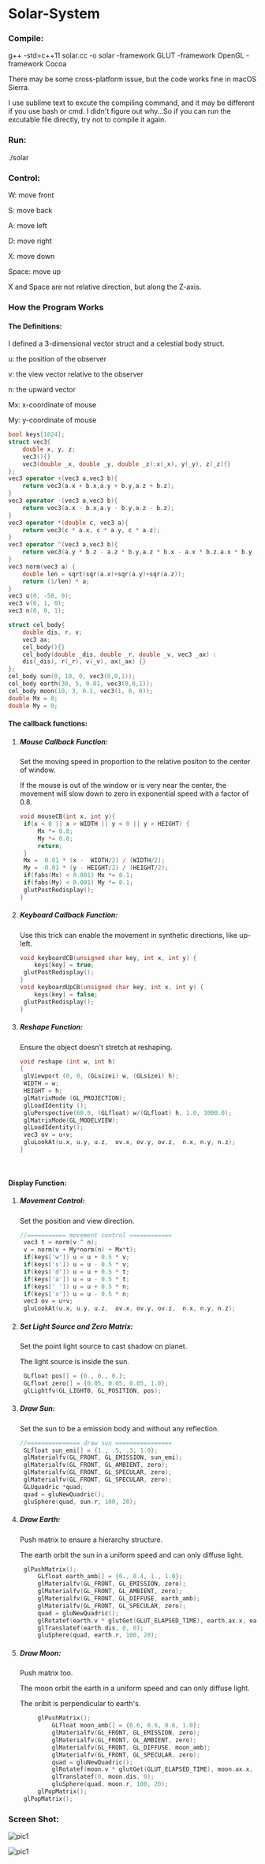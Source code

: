 # Solar-System



### Compile:

g++ -std=c++11 solar.cc -o solar -framework GLUT -framework OpenGL -framework Cocoa

There may be some cross-platform issue, but the code works fine in macOS Sierra. 

I use sublime text to excute the compiling command, and it may be different if you use bash or cmd. I didn't figure out why…So if you can run the excutable file directly, try not to compile it again.



### Run:

./solar



### Control:

W: move front

S: move back

A: move left

D: move right

X: move down

Space: move up

X and Space are not relative direction, but along the Z-axis.



### How the Program Works

#### The Definitions:

I defined a 3-dimensional vector struct and a celestial body struct. 

u: the position of the observer

v: the view vector relative to the observer

n: the upward vector

Mx:  x-coordinate of mouse

My:  y-coordinate of mouse

```c++
bool keys[1024];
struct vec3{
	double x, y, z;
	vec3(){}
	vec3(double _x, double _y, double _z):x(_x), y(_y), z(_z){}
};
vec3 operator +(vec3 a,vec3 b){
	return vec3(a.x + b.x,a.y + b.y,a.z + b.z);
}
vec3 operator -(vec3 a,vec3 b){
	return vec3(a.x - b.x,a.y - b.y,a.z - b.z);
}
vec3 operator *(double c, vec3 a){
	return vec3(c * a.x, c * a.y, c * a.z);
}
vec3 operator ^(vec3 a,vec3 b){
	return vec3(a.y * b.z - a.z * b.y,a.z * b.x - a.x * b.z,a.x * b.y - a.y * b.x);
}
vec3 norm(vec3 a) {
	double len = sqrt(sqr(a.x)+sqr(a.y)+sqr(a.z));
	return (1/len) * a;
}
vec3 u(0, -50, 0);
vec3 v(0, 1, 0);
vec3 n(0, 0, 1);

struct cel_body{
	double dis, r, v;
	vec3 ax;
	cel_body(){}
	cel_body(double _dis, double _r, double _v, vec3 _ax) :
	dis(_dis), r(_r), v(_v), ax(_ax) {}
};
cel_body sun(0, 10, 0, vec3(0,0,1));
cel_body earth(30, 5, 0.01, vec3(0,0,1));
cel_body moon(10, 3, 0.1, vec3(1, 0, 0));
double Mx = 0;
double My = 0;
```

#### The callback functions:

1. ##### Mouse Callback Function:

   Set the moving speed in proportion to the relative positon to the center of window.

   If the mouse is out of the window or is very near the center, the movement will slow down to zero in exponential speed with a factor of 0.8.

   ```c++
   void mouseCB(int x, int y){
   	if(x < 0 || x > WIDTH || y < 0 || y > HEIGHT) {
   		Mx *= 0.8;
   		My *= 0.8;
   		return;
   	}
   	Mx =  0.01 * (x -  WIDTH/2) / (WIDTH/2);
   	My = -0.01 * (y - HEIGHT/2) / (HEIGHT/2);
   	if(fabs(Mx) < 0.001) Mx *= 0.1;
   	if(fabs(My) < 0.001) My *= 0.1;
   	glutPostRedisplay();
   }
   ```

2. ##### Keyboard Callback Function:

   Use this trick can enable the movement in synthetic directions, like up-left.

   ```c++
   void keyboardCB(unsigned char key, int x, int y) {
       keys[key] = true;
   	glutPostRedisplay();
   }
   void keyboardUpCB(unsigned char key, int x, int y) {
       keys[key] = false;
   	glutPostRedisplay();
   }
   ```

3. ##### Reshape Function:

   Ensure the object doesn't stretch at reshaping.

   ```c++
   void reshape (int w, int h)
   {
   	glViewport (0, 0, (GLsizei) w, (GLsizei) h);
   	WIDTH = w;
   	HEIGHT = h;
   	glMatrixMode (GL_PROJECTION);
   	glLoadIdentity ();
   	gluPerspective(60.0, (GLfloat) w/(GLfloat) h, 1.0, 3000.0);
   	glMatrixMode(GL_MODELVIEW);
   	glLoadIdentity();
   	vec3 ov = u+v;
   	gluLookAt(u.x, u.y, u.z,  ov.x, ov.y, ov.z,  n.x, n.y, n.z);
   }
   ```

   ​

#### Display Function:

1. ##### Movement Control:

   Set the position and view direction.

   ```c++
   //=========== movement control ============
   	vec3 t = norm(v ^ n);
   	v = norm(v + My*norm(n) + Mx*t);
   	if(keys['w']) u = u + 0.5 * v;
   	if(keys['s']) u = u - 0.5 * v;
   	if(keys['d']) u = u + 0.5 * t;
   	if(keys['a']) u = u - 0.5 * t;
   	if(keys[' ']) u = u + 0.5 * n;
   	if(keys['x']) u = u - 0.5 * n;
   	vec3 ov = u+v;
   	gluLookAt(u.x, u.y, u.z,  ov.x, ov.y, ov.z,  n.x, n.y, n.z);
   ```

2. ##### Set Light Source and Zero Matrix:

   Set the point light source to cast shadow on planet.

   The light source is inside the sun.


   ```c++
   	GLfloat pos[] = {0., 0., 0.};
   	GLfloat zero[] = {0.05, 0.05, 0.05, 1.0};
   	glLightfv(GL_LIGHT0, GL_POSITION, pos);
   ```

3. ##### Draw Sun:

   Set the sun to be a emission body and without any reflection.

   ```c++
   //=============== draw sun ================
   	GLfloat sun_emi[] = {1., .5, .3, 1.0};
   	glMaterialfv(GL_FRONT, GL_EMISSION, sun_emi);
   	glMaterialfv(GL_FRONT, GL_AMBIENT, zero);
   	glMaterialfv(GL_FRONT, GL_SPECULAR, zero);
   	glMaterialfv(GL_FRONT, GL_SPECULAR, zero);
   	GLUquadric *quad;
   	quad = gluNewQuadric();
   	gluSphere(quad, sun.r, 100, 20);
   ```

4. ##### Draw Earth:

   Push matrix to ensure a hierarchy structure.

   The earth orbit the sun in a uniform speed and can only diffuse light.

   ```c++
   	glPushMatrix();
   		GLfloat earth_amb[] = {0., 0.4, 1., 1.0};
   		glMaterialfv(GL_FRONT, GL_EMISSION, zero);
   		glMaterialfv(GL_FRONT, GL_AMBIENT, zero);
   		glMaterialfv(GL_FRONT, GL_DIFFUSE, earth_amb);
   		glMaterialfv(GL_FRONT, GL_SPECULAR, zero);
   		quad = gluNewQuadric();
   		glRotatef(earth.v * glutGet(GLUT_ELAPSED_TIME), earth.ax.x, earth.ax.y, earth.ax.z);
   		glTranslatef(earth.dis, 0, 0);
   		gluSphere(quad, earth.r, 100, 20);
   ```

5. ##### Draw Moon:

   Push matrix too.

   The moon orbit the earth in a uniform speed and can only diffuse light.

   The oribit is perpendicular to earth's.

   ```c++
   		glPushMatrix();
   			GLfloat moon_amb[] = {0.6, 0.6, 0.6, 1.0};
   			glMaterialfv(GL_FRONT, GL_EMISSION, zero);
   			glMaterialfv(GL_FRONT, GL_AMBIENT, zero);
   			glMaterialfv(GL_FRONT, GL_DIFFUSE, moon_amb);
   			glMaterialfv(GL_FRONT, GL_SPECULAR, zero);
   			quad = gluNewQuadric();
   			glRotatef(moon.v * glutGet(GLUT_ELAPSED_TIME), moon.ax.x, moon.ax.y, moon.ax.z);
   			glTranslatef(0, moon.dis, 0);
   			gluSphere(quad, moon.r, 100, 20);
   		glPopMatrix();
   	glPopMatrix();
   ```




### Screen Shot:

![pic1](/Users/wth/Desktop/CG/Solar-System/pic1.png)

![pic1](/Users/wth/Desktop/CG/Solar-System/pic2.png)
